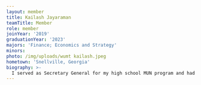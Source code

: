 ```yaml
---
layout: member
title: Kailash Jayaraman
teamTitle: Member
role: member
joinYear: '2019'
graduationYear: '2023'
majors: 'Finance; Economics and Strategy'
minors: 
photo: /img/uploads/wumt kailash.jpeg
hometown: 'Snellville, Georgia'
biography: >-
  I served as Secretary General for my high school MUN program and had debate experience prior to joining WashU Mock Trial. Throughout my time on the team, I have been able to continue my passion for public-speaking in a variety of ways, from impromptu speaking to structured acting. I loved playing interesting expert witnesses with stories to tell and identifying unique themes that represented our case well. Outside of mock trial, I row for WashU and have served as a Teaching Assistant for Management 100.
---
```

